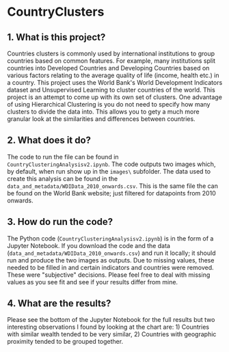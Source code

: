 # CountryClusters

## 1. What is this project?
Countries clusters is commonly used by international institutions to group countries based on common features. For example, many institutions split countries into Developed Countries and Developing Countries based on various factors relating to the average quality of life (income, health etc.) in a country. This project uses the World Bank's World Development Indicators dataset and Unsupervised Learning to cluster countries of the world. This project is an attempt to come up with its own set of clusters. One advantage of using Hierarchical Clustering is you do not need to specify how many clusters to divide the data into. This allows you to gety a much more granular look at the similarities and differences between countries.

## 2. What does it do?
The code to run the file can be found in `CountryClusteringAnalysisv2.ipynb`. The code outputs two images which, by default, when run show up in the `images\` subfolder. The data used to create this analysis can be found in the `data_and_metadata/WDIData_2010_onwards.csv`. This is the same file the can be found on the World Bank website; just filtered for datapoints from 2010 onwards.  

## 3. How do run the code?
The Python code (`CountryClusteringAnalysisv2.ipynb`) is in the form of a Jupyter Notebook. If you download the code and the data (`data_and_metadata/WDIData_2010_onwards.csv`) and run it locally; it should run and produce the two images as outputs. Due to missing values, these needed to be filled in and certain indicators and countries were removed. These were "subjective" decisions. Please feel free to deal with missing values as you see fit and see if your results differ from mine.

## 4. What are the results?
Please see the bottom of the Jupyter Notebook for the full results but two interesting observations I found by looking at the chart are: 1) Countries with similar wealth tended to be very similar, 2) Countries with geographic proximity tended to be grouped together. 
